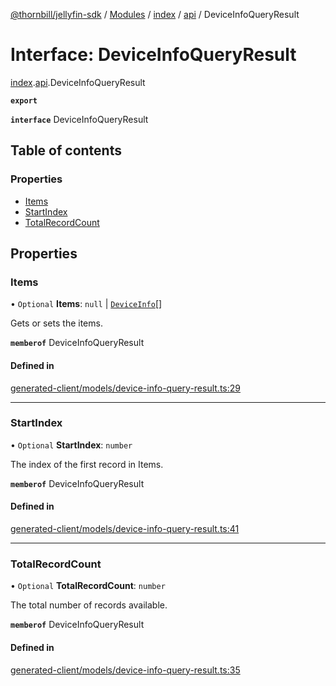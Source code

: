 [@thornbill/jellyfin-sdk](../README.md) / [Modules](../modules.md) / [index](../modules/index.md) / [api](../modules/index.api.md) / DeviceInfoQueryResult

# Interface: DeviceInfoQueryResult

[index](../modules/index.md).[api](../modules/index.api.md).DeviceInfoQueryResult

**`export`**

**`interface`** DeviceInfoQueryResult

## Table of contents

### Properties

- [Items](index.api.DeviceInfoQueryResult.md#items)
- [StartIndex](index.api.DeviceInfoQueryResult.md#startindex)
- [TotalRecordCount](index.api.DeviceInfoQueryResult.md#totalrecordcount)

## Properties

### Items

• `Optional` **Items**: ``null`` \| [`DeviceInfo`](index.api.DeviceInfo.md)[]

Gets or sets the items.

**`memberof`** DeviceInfoQueryResult

#### Defined in

[generated-client/models/device-info-query-result.ts:29](https://github.com/thornbill/jellyfin-sdk-typescript/blob/eb13db7/src/generated-client/models/device-info-query-result.ts#L29)

___

### StartIndex

• `Optional` **StartIndex**: `number`

The index of the first record in Items.

**`memberof`** DeviceInfoQueryResult

#### Defined in

[generated-client/models/device-info-query-result.ts:41](https://github.com/thornbill/jellyfin-sdk-typescript/blob/eb13db7/src/generated-client/models/device-info-query-result.ts#L41)

___

### TotalRecordCount

• `Optional` **TotalRecordCount**: `number`

The total number of records available.

**`memberof`** DeviceInfoQueryResult

#### Defined in

[generated-client/models/device-info-query-result.ts:35](https://github.com/thornbill/jellyfin-sdk-typescript/blob/eb13db7/src/generated-client/models/device-info-query-result.ts#L35)
